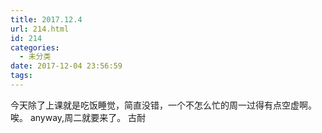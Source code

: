 ```yaml
---
title: 2017.12.4
url: 214.html
id: 214
categories:
  - 未分类
date: 2017-12-04 23:56:59
tags:
---
```


今天除了上课就是吃饭睡觉，简直没错，一个不怎么忙的周一过得有点空虚啊。唉。 anyway,周二就要来了。 古耐